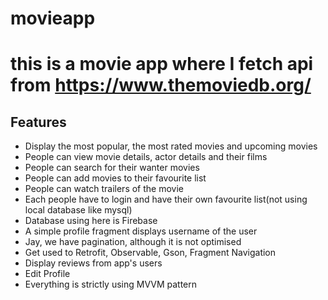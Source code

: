 # movieapp
# this is a movie app where I fetch api from https://www.themoviedb.org/
## Features
*   Display the most popular, the most rated movies and upcoming movies
*   People can view movie details, actor details and their films
*   People can search for their wanter movies
*   People can add movies to their favourite list
*   People can watch trailers of the movie
*   Each people have to login and have their own favourite list(not using local database like mysql)
*   Database using here is Firebase
*   A simple profile fragment displays username of the user
*   Jay, we have pagination, although it is not optimised
*   Get used to Retrofit, Observable, Gson, Fragment Navigation
*   Display reviews from app's users
*   Edit Profile
*   Everything is strictly using MVVM pattern
